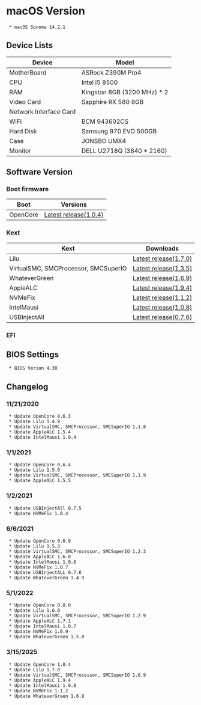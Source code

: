 
# macOS Version

     * macOS Sonoma 14.2.1

## Device Lists

| Device | Model |
|---|---|
| MotherBoard | ASRock Z390M Pro4 |
| CPU | Intel i5 8500 |
| RAM | Kingston 8GB (3200 MHz) * 2 |
| Video Card | Sapphire RX 580 8GB |
| Network Interface Card | |
| WiFi | BCM 943602CS |
| Hard Disk | Samsung 970 EVO 500GB |
| Case | JONSBO UMX4 |
| Monitor | DELL U2718Q (3840 * 2160) |

## Software Version

### Boot firmware

| Boot | Versions |
|---|---|
| OpenCore | [Latest release(1.0.4)](https://github.com/acidanthera/OpenCorePkg) |

### Kext

| Kext | Downloads |
|---|---|
| Lilu | [Latest release(1.7.0)](https://github.com/acidanthera/Lilu) |
| VirtualSMC, SMCProcessor, SMCSuperIO | [Latest release(1.3.5)](https://github.com/acidanthera/VirtualSMC) |
| WhateverGreen | [Latest release(1.6.9)](https://github.com/acidanthera/WhateverGreen) |
| AppleALC | [Latest release(1.9.4)](https://github.com/acidanthera/AppleALC/) |
| NVMeFix | [Latest release(1.1.2)](https://github.com/acidanthera/NVMeFix/) |
| IntelMausi | [Latest release(1.0.8)](https://github.com/acidanthera/IntelMausi) |
| USBInjectAll | [Latest release(0.7.6)](https://github.com/Sniki/OS-X-USB-Inject-All) |

### EFI

## BIOS Settings

     * BIOS Verion 4.30

## Changelog

### 11/21/2020

     * Update OpenCore 0.6.3
     * Update Lilu 1.4.9
     * Update VirtualSMC, SMCProcessor, SMCSuperIO 1.1.8
     * Update AppleALC 1.5.4
     * Update IntelMausi 1.0.4 

### 1/1/2021

     * Update OpenCore 0.6.4
     * Update Lilu 1.5.0
     * Update VirtualSMC, SMCProcessor, SMCSuperIO 1.1.9
     * Update AppleALC 1.5.5

### 1/2/2021

     * Update USBInjectAll 0.7.5
     * Update NVMeFix 1.0.4

### 6/6/2021

     * Update OpenCore 0.6.9
     * Update Lilu 1.5.3
     * Update VirtualSMC, SMCProcessor, SMCSuperIO 1.2.3
     * Update AppleALC 1.6.0
     * Update IntelMausi 1.0.6
     * Update NVMeFix 1.0.7
     * Update USBInjectALL 0.7.6
     * Update WhateverGreen 1.4.9

### 5/1/2022

     * Update OpenCore 0.8.0
     * Update Lilu 1.6.0
     * Update VirtualSMC, SMCProcessor, SMCSuperIO 1.2.9
     * Update AppleALC 1.7.1
     * Update IntelMausi 1.0.7
     * Update NVMeFix 1.0.9
     * Update WhateverGreen 1.5.8

### 3/15/2025

     * Update OpenCore 1.0.4
     * Update Lilu 1.7.0
     * Update VirtualSMC, SMCProcessor, SMCSuperIO 1.6.9
     * Update AppleALC 1.9.4
     * Update IntelMausi 1.0.8
     * Update NVMeFix 1.1.2
     * Update WhateverGreen 1.6.9

